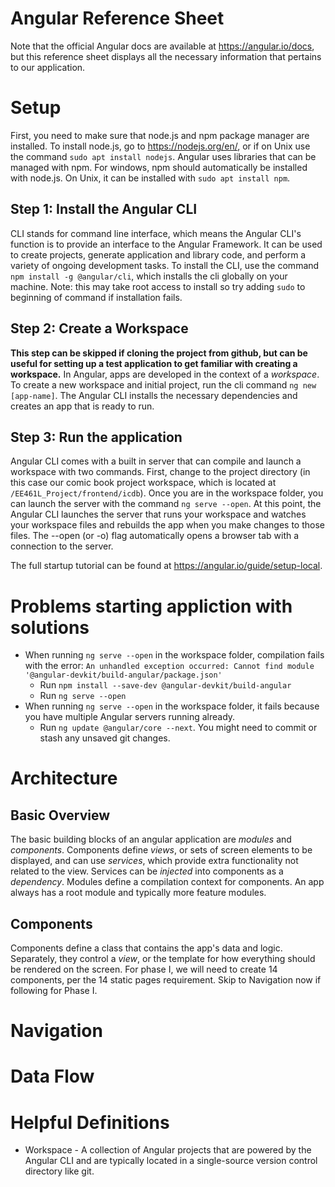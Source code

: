# Angular Reference Sheet
Note that the official Angular docs are available at https://angular.io/docs, but this reference sheet displays all the necessary information that pertains to our application.
# Setup
First, you need to make sure that node.js and npm package manager are installed. To install node.js, go to https://nodejs.org/en/, or if on Unix use the command `sudo apt install nodejs`. Angular uses libraries that can be managed with npm. For windows, npm should automatically be installed with node.js. On Unix, it can be installed with `sudo apt install npm`.

## Step 1: Install the Angular CLI
CLI stands for command line interface, which means the Angular CLI's function is to provide an interface to the Angular Framework. It can be used to create projects, generate application and library code, and perform a variety of ongoing development tasks. To install the CLI, use the command `npm install -g @angular/cli`, which installs the cli globally on your machine. Note: this may take root access to install so try adding `sudo` to beginning of command if installation fails.

## Step 2: Create a Workspace
**This step can be skipped if cloning the project from github, but can be useful for setting up a test application to get familiar with creating a workspace.** In Angular, apps are developed in the context of a *workspace*. To create a new workspace and initial project, run the cli command `ng new [app-name]`. The Angular CLI installs the necessary dependencies and creates an app that is ready to run.

## Step 3: Run the application
Angular CLI comes with a built in server that can compile and launch a workspace with two commands. First, change to the project directory (in this case our comic book project workspace, which is located at `/EE461L_Project/frontend/icdb`). Once you are in the workspace folder, you can launch the server with the command `ng serve --open`. At this point, the Angular CLI launches the server that runs your workspace and watches your workspace files and rebuilds the app when you make changes to those files. The --open (or -o) flag automatically opens a browser tab with a connection to the server.

The full startup tutorial can be found at https://angular.io/guide/setup-local.

# Problems starting appliction with solutions
* When running `ng serve --open` in the workspace folder, compilation fails with the error: `An unhandled exception occurred: Cannot find module '@angular-devkit/build-angular/package.json'`
  * Run `npm install --save-dev @angular-devkit/build-angular`
  * Run `ng serve --open`
* When running `ng serve --open` in the workspace folder, it fails because you have multiple Angular servers running already.
  * Run `ng update @angular/core --next`. You might need to commit or stash any unsaved git changes.
  
# Architecture
## Basic Overview
The basic building blocks of an angular application are *modules* and *components*. Components define *views*, or sets of screen elements to be displayed, and can use *services*, which provide extra functionality not related to the view. Services can be *injected* into components as a *dependency*. Modules define a compilation context for components. An app always has a root module and typically more feature modules.

## Components
Components define a class that contains the app's data and logic. Separately, they control a *view*, or the template for how everything should be rendered on the screen. For phase I, we will need to create 14 components, per the 14 static pages requirement. Skip to Navigation now if following for Phase I.

# Navigation


# Data Flow

# Helpful Definitions
* Workspace - A collection of Angular projects that are powered by the Angular CLI and are typically located in a single-source version control directory like git.
